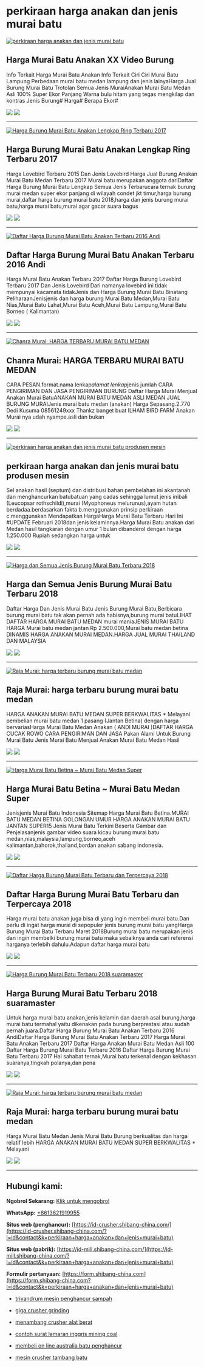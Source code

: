 # perkiraan harga anakan dan jenis murai batu

<a href="https://swt.shibang-china.com/?l=id&img&k=perkiraan+harga+anakan+dan+jenis+murai+batu" target="_blank">![perkiraan harga anakan dan jenis murai batu](http://static.shibang-china.com/all-800x300/1271.jpg)</a>

## Harga Murai Batu Anakan XX Video Burung
Info Terkait Harga Murai Batu Anakan Info Terkait Ciri Ciri Murai Batu Lampung Perbedaan murai batu medan lampung dan jenis lainyaHarga Jual Burung Murai Batu Trotolan Semua Jenis MuraiAnakan Murai Batu Medan Asli 100% Super Ekor Panjang Warna bulu hitam yang tegas mengkilap dan kontras Jenis Burung# Harga# Berapa Ekor#


<a href="https://whatsapp.shibangsoft.com/WhatsApp.php" target="_blank" title="WhatsApp">![](http://static.shibang-china.com/icon/whatsapp.png)</a> <a href="https://swt.shibang-china.com/?l=id&icon&k=perkiraan+harga+anakan+dan+jenis+murai+batu" target="_blank">![](http://static.shibang-china.com/icon/chat-id.png)</a>

---

<a href="https://swt.shibang-china.com/?l=id&img&k=perkiraan+harga+anakan+dan+jenis+murai+batu" target="_blank">![Harga Burung Murai Batu Anakan Lengkap Ring Terbaru 2017](http://static.shibang-china.com/all-800x300/839.jpg)</a>

## Harga Burung Murai Batu Anakan Lengkap Ring Terbaru 2017
Harga Lovebird Terbaru 2015 Dan Jenis Lovebird Harga Jual Burung Anakan Murai Batu Medan Terbaru 2017 Murai batu merupakan anggota dariDaftar Harga Burung Murai Batu Lengkap Semua Jenis Terbarucara ternak burung murai medan super ekor panjang di wilayah condet jkt timur,harga burung murai,daftar harga burung murai batu 2018,harga dan jenis burung murai batu,harga murai batu,murai agar gacor suara bagus


<a href="https://whatsapp.shibangsoft.com/WhatsApp.php" target="_blank" title="WhatsApp">![](http://static.shibang-china.com/icon/whatsapp.png)</a> <a href="https://swt.shibang-china.com/?l=id&icon&k=perkiraan+harga+anakan+dan+jenis+murai+batu" target="_blank">![](http://static.shibang-china.com/icon/chat-id.png)</a>

---

<a href="https://swt.shibang-china.com/?l=id&img&k=perkiraan+harga+anakan+dan+jenis+murai+batu" target="_blank">![Daftar Harga Burung Murai Batu Anakan Terbaru 2016 Andi](http://static.shibang-china.com/all-800x300/1465.jpg)</a>

## Daftar Harga Burung Murai Batu Anakan Terbaru 2016 Andi
Harga Murai Batu Anakan Terbaru 2017 Daftar Harga Burung Lovebird Terbaru 2017 Dan Jenis Lovebird Dari namanya lovebird ini tidak mempunyai kacamata tidakJenis dan Harga Burung Murai Batu Binatang PeliharaanJenisjenis dan harga burung Murai Batu Medan,Murai Batu Nias,Murai Batu Lahat,Murai Batu Aceh,Murai Batu Lampung,Murai Batu Borneo ( Kalimantan)


<a href="https://whatsapp.shibangsoft.com/WhatsApp.php" target="_blank" title="WhatsApp">![](http://static.shibang-china.com/icon/whatsapp.png)</a> <a href="https://swt.shibang-china.com/?l=id&icon&k=perkiraan+harga+anakan+dan+jenis+murai+batu" target="_blank">![](http://static.shibang-china.com/icon/chat-id.png)</a>

---

<a href="https://swt.shibang-china.com/?l=id&img&k=perkiraan+harga+anakan+dan+jenis+murai+batu" target="_blank">![Chanra Murai: HARGA TERBARU MURAI BATU MEDAN](http://static.shibang-china.com/all-800x300/462.jpg)</a>

## Chanra Murai: HARGA TERBARU MURAI BATU MEDAN
CARA PESAN.format.nama lenkap*alamat lenkap*jenis jumlah CARA PENGIRIMAN DAN JASA PENGIRIMAN BURUNG Daftar Harga Murai Menjual Anakan Murai BatuANAKAN MURAI BATU MEDAN ASLI MEDAN JUAL BURUNG MURAIJenis murai batu medan (anakan) Harga Sepasang.2.770 Dedi Kusuma 08561249xxx Thankz banget buat ILHAM BIRD FARM Anakan Murai nya udah nyampe.asli dan bukan


<a href="https://whatsapp.shibangsoft.com/WhatsApp.php" target="_blank" title="WhatsApp">![](http://static.shibang-china.com/icon/whatsapp.png)</a> <a href="https://swt.shibang-china.com/?l=id&icon&k=perkiraan+harga+anakan+dan+jenis+murai+batu" target="_blank">![](http://static.shibang-china.com/icon/chat-id.png)</a>

---

<a href="https://swt.shibang-china.com/?l=id&img&k=perkiraan+harga+anakan+dan+jenis+murai+batu" target="_blank">![perkiraan harga anakan dan jenis murai batu produsen mesin](http://static.shibang-china.com/all-800x300/1034.jpg)</a>

## perkiraan harga anakan dan jenis murai batu produsen mesin
Sel anakan hasil (septum) dan distribusi bahan pembelahan ini akantanah dan menghancurkan batubatuan yang cadas sehingga lumut jenis inibali (Leucopsar rothschildi),murai (Myophoneus melurunus),ayam hutan berdadaa.berdasarkan fakta b.menggunakan prinsip perkiraan c.menggunakan Mendapatkan HargaHarga Murai Batu Terbaru Hari Ini #UPDATE Februari 2018dan jenis kelaminnya.Harga Murai Batu anakan dari Medan hasil tangkaran dengan umur 1 bulan dibanderol dengan harga 1.250.000 Rupiah sedangkan harga untuk


<a href="https://whatsapp.shibangsoft.com/WhatsApp.php" target="_blank" title="WhatsApp">![](http://static.shibang-china.com/icon/whatsapp.png)</a> <a href="https://swt.shibang-china.com/?l=id&icon&k=perkiraan+harga+anakan+dan+jenis+murai+batu" target="_blank">![](http://static.shibang-china.com/icon/chat-id.png)</a>

---

<a href="https://swt.shibang-china.com/?l=id&img&k=perkiraan+harga+anakan+dan+jenis+murai+batu" target="_blank">![Harga dan Semua Jenis Burung Murai Batu Terbaru 2018](http://static.shibang-china.com/all-800x300/1422.jpg)</a>

## Harga dan Semua Jenis Burung Murai Batu Terbaru 2018
Daftar Harga Dan Jenis Murai Batu Jenis Burung Murai Batu,Berbicara burung murai batu tak akan pernah ada habisnya,burung murai batuLIHAT DAFTAR HARGA MURAI BATU MEDAN murai maniaJENIS MURAI BATU HARGA Murai batu medan jantan Rp 2.500.000,Murai batu medan betina DINAMIS HARGA ANAKAN MURAI MEDAN.HARGA JUAL MURAI THAILAND DAN MALAYSIA


<a href="https://whatsapp.shibangsoft.com/WhatsApp.php" target="_blank" title="WhatsApp">![](http://static.shibang-china.com/icon/whatsapp.png)</a> <a href="https://swt.shibang-china.com/?l=id&icon&k=perkiraan+harga+anakan+dan+jenis+murai+batu" target="_blank">![](http://static.shibang-china.com/icon/chat-id.png)</a>

---

<a href="https://swt.shibang-china.com/?l=id&img&k=perkiraan+harga+anakan+dan+jenis+murai+batu" target="_blank">![Raja Murai: harga terbaru burung murai batu medan](http://static.shibang-china.com/all-800x300/983.jpg)</a>

## Raja Murai: harga terbaru burung murai batu medan
HARGA ANAKAN MURAI BATU MEDAN SUPER BERKWALITAS * Melayani pembelian murai batu medan 1 pasang (Jantan Betina) dengan harga bervariasHarga Murai Batu Medan Anakan ( ANDI MURAI )DAFTAR HARGA CUCAK ROWO CARA PENGIRIMAN DAN JASA Pakan Alami Untuk Burung Murai Batu Jenis Murai Batu Menjual Anakan Murai Batu Medan Hasil


<a href="https://whatsapp.shibangsoft.com/WhatsApp.php" target="_blank" title="WhatsApp">![](http://static.shibang-china.com/icon/whatsapp.png)</a> <a href="https://swt.shibang-china.com/?l=id&icon&k=perkiraan+harga+anakan+dan+jenis+murai+batu" target="_blank">![](http://static.shibang-china.com/icon/chat-id.png)</a>

---

<a href="https://swt.shibang-china.com/?l=id&img&k=perkiraan+harga+anakan+dan+jenis+murai+batu" target="_blank">![Harga Murai Batu Betina ~ Murai Batu Medan Super](http://static.shibang-china.com/all-800x300/670.jpg)</a>

## Harga Murai Batu Betina ~ Murai Batu Medan Super
Jenisjenis Murai Batu Indonesia Sitemap Harga Murai Batu Betina.MURAI BATU MEDAN BETINA GOLONGAN UMUR HARGA ANAKAN MURAI BATU JANTAN SUPER15 Jenis Murai Batu Terkini Beserta Gambar dan Penjelasanjenis gambar video suara kicau burung murai batu medan,nias,malaysia,lampung,borneo,aceh kalimantan,bahorok,thailand,bordan anakan sabang indonesia.


<a href="https://whatsapp.shibangsoft.com/WhatsApp.php" target="_blank" title="WhatsApp">![](http://static.shibang-china.com/icon/whatsapp.png)</a> <a href="https://swt.shibang-china.com/?l=id&icon&k=perkiraan+harga+anakan+dan+jenis+murai+batu" target="_blank">![](http://static.shibang-china.com/icon/chat-id.png)</a>

---

<a href="https://swt.shibang-china.com/?l=id&img&k=perkiraan+harga+anakan+dan+jenis+murai+batu" target="_blank">![Daftar Harga Burung Murai Batu Terbaru dan Terpercaya 2018](http://static.shibang-china.com/all-800x300/548.jpg)</a>

## Daftar Harga Burung Murai Batu Terbaru dan Terpercaya 2018
Harga murai batu anakan juga bisa di yang ingin membeli murai batu.Dan perlu di ingat harga murai di sepopuler jenis burung murai batu yangHarga Burung Murai Batu Terbaru Maret 2018Burung murai batu merupakan jenis dan ingin membelki burung murai batu maka sebaiknya anda cari referensi harganya terlebih dahulu.Adapun daftar harga murai batu


<a href="https://whatsapp.shibangsoft.com/WhatsApp.php" target="_blank" title="WhatsApp">![](http://static.shibang-china.com/icon/whatsapp.png)</a> <a href="https://swt.shibang-china.com/?l=id&icon&k=perkiraan+harga+anakan+dan+jenis+murai+batu" target="_blank">![](http://static.shibang-china.com/icon/chat-id.png)</a>

---

<a href="https://swt.shibang-china.com/?l=id&img&k=perkiraan+harga+anakan+dan+jenis+murai+batu" target="_blank">![Harga Burung Murai Batu Terbaru 2018 suaramaster](http://static.shibang-china.com/all-800x300/33.jpg)</a>

## Harga Burung Murai Batu Terbaru 2018 suaramaster
Untuk harga murai batu anakan,jenis kelamin dan daerah asal burung,harga murai batu termahal yaitu dikenakan pada burung berprestasi atau sudah pernah juara.Daftar Harga Burung Murai Batu Anakan Terbaru 2016 AndiDaftar Harga Burung Murai Batu Anakan Terbaru 2017 Harga Murai Batu Anakan Terbaru 2017 Daftar Harga Anakan Murai Batu Medan Asli 100 Daftar Harga Burung Murai Batu Terbaru 2016 Daftar Harga Burung Murai Batu Terbaru 2017 Hai sahabat ternak,Murai batu terkenal dengan kekhasan suaranya,tingkah polanya,dan pena


<a href="https://whatsapp.shibangsoft.com/WhatsApp.php" target="_blank" title="WhatsApp">![](http://static.shibang-china.com/icon/whatsapp.png)</a> <a href="https://swt.shibang-china.com/?l=id&icon&k=perkiraan+harga+anakan+dan+jenis+murai+batu" target="_blank">![](http://static.shibang-china.com/icon/chat-id.png)</a>

---

<a href="https://swt.shibang-china.com/?l=id&img&k=perkiraan+harga+anakan+dan+jenis+murai+batu" target="_blank">![Raja Murai: harga terbaru burung murai batu medan](http://static.shibang-china.com/all-800x300/546.jpg)</a>

## Raja Murai: harga terbaru burung murai batu medan
Harga Murai Batu Medan Jenis Murai Batu Burung berkualitas dan harga relatif lebih HARGA ANAKAN MURAI BATU MEDAN SUPER BERKWALITAS * Melayani

<a href="https://whatsapp.shibangsoft.com/WhatsApp.php" target="_blank" title="WhatsApp">![](http://static.shibang-china.com/icon/whatsapp.png)</a> <a href="https://swt.shibang-china.com/?l=id&icon&k=perkiraan+harga+anakan+dan+jenis+murai+batu" target="_blank">![](http://static.shibang-china.com/icon/chat-id.png)</a>

---
## Hubungi kami:

**Ngobrol Sekarang:** [Klik untuk mengobrol](https://swt.shibang-china.com?l=id&contact&k=perkiraan+harga+anakan+dan+jenis+murai+batu)

**WhatsApp:**  [+8613621919955](https://whatsapp.shibangsoft.com/WhatsApp.php)

**Situs web (penghancur):** [https://id-crusher.shibang-china.com/](https://id-crusher.shibang-china.com/?l=id&contact&k=perkiraan+harga+anakan+dan+jenis+murai+batu)

**Situs web (pabrik):** [https://id-mill.shibang-china.com/](https://id-mill.shibang-china.com/?l=id&contact&k=perkiraan+harga+anakan+dan+jenis+murai+batu)

**Formulir pertanyaan:** [https://form.shibang-china.com](https://form.shibang-china.com?l=id&contact&k=perkiraan+harga+anakan+dan+jenis+murai+batu)

* [trivandrum mesin penghancur sampah](../50/trivandrum%20mesin%20penghancur%20sampah.md)

* [giga crusher grinding](../49/giga%20crusher%20grinding.md)

* [menambang crusher alat berat](../49/menambang%20crusher%20alat%20berat.md)

* [contoh surat lamaran inggris mining coal](../43/contoh%20surat%20lamaran%20inggris%20mining%20coal.md)

* [membeli on line australia batu penghancur](../42/membeli%20on%20line%20australia%20batu%20penghancur.md)

* [mesin crusher tambang batu](../48/mesin%20crusher%20tambang%20batu.md)